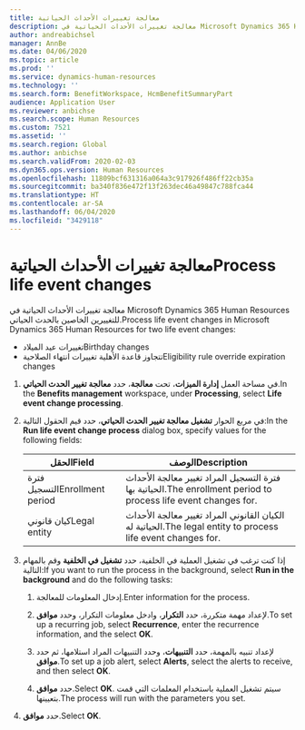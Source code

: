 ```yaml
---
title: معالجة تغييرات الأحداث الحياتية
description: معالجة تغييرات الأحداث الحياتية في Microsoft Dynamics 365 Human Resources للتغييرات الخاصة بالحدث الحياتي.
author: andreabichsel
manager: AnnBe
ms.date: 04/06/2020
ms.topic: article
ms.prod: ''
ms.service: dynamics-human-resources
ms.technology: ''
ms.search.form: BenefitWorkspace, HcmBenefitSummaryPart
audience: Application User
ms.reviewer: anbichse
ms.search.scope: Human Resources
ms.custom: 7521
ms.assetid: ''
ms.search.region: Global
ms.author: anbichse
ms.search.validFrom: 2020-02-03
ms.dyn365.ops.version: Human Resources
ms.openlocfilehash: 11809bcf631316a064a3c917926f486ff22cb35a
ms.sourcegitcommit: ba340f836e472f13f263dec46a49847c788fca44
ms.translationtype: HT
ms.contentlocale: ar-SA
ms.lasthandoff: 06/04/2020
ms.locfileid: "3429118"
---
```

# <a name="process-life-event-changes"></a><span data-ttu-id="44d5e-103">معالجة تغييرات الأحداث الحياتية</span><span class="sxs-lookup"><span data-stu-id="44d5e-103">Process life event changes</span></span>

<span data-ttu-id="44d5e-104">معالجة تغييرات الأحداث الحياتية في Microsoft Dynamics 365 Human Resources للتغييرين الخاصين بالحدث الحياتي.</span><span class="sxs-lookup"><span data-stu-id="44d5e-104">Process life event changes in Microsoft Dynamics 365 Human Resources for two life event changes:</span></span>

- <span data-ttu-id="44d5e-105">تغييرات عيد الميلاد</span><span class="sxs-lookup"><span data-stu-id="44d5e-105">Birthday changes</span></span>
- <span data-ttu-id="44d5e-106">تتجاوز قاعدة الأهلية‬ تغييرات انتهاء الصلاحية</span><span class="sxs-lookup"><span data-stu-id="44d5e-106">Eligibility rule override expiration changes</span></span> 

1. <span data-ttu-id="44d5e-107">في مساحة العمل **إدارة الميزات**، تحت **معالجة**، حدد **معالجة تغيير الحدث الحياتي**.</span><span class="sxs-lookup"><span data-stu-id="44d5e-107">In the **Benefits management** workspace, under **Processing**, select **Life event change processing**.</span></span>

2. <span data-ttu-id="44d5e-108">في مربع الحوار **تشغيل معالجة تغيير الحدث الحياتي**، حدد قيم الحقول التالية:</span><span class="sxs-lookup"><span data-stu-id="44d5e-108">In the **Run life event change process** dialog box, specify values for the following fields:</span></span>

   | <span data-ttu-id="44d5e-109">الحقل</span><span class="sxs-lookup"><span data-stu-id="44d5e-109">Field</span></span> | <span data-ttu-id="44d5e-110">‏‏الوصف</span><span class="sxs-lookup"><span data-stu-id="44d5e-110">Description</span></span> |
   | --- | --- |
   | <span data-ttu-id="44d5e-111">فترة التسجيل</span><span class="sxs-lookup"><span data-stu-id="44d5e-111">Enrollment period</span></span> | <span data-ttu-id="44d5e-112">فترة التسجيل المراد تغيير معالجة الأحداث الحياتية بها.</span><span class="sxs-lookup"><span data-stu-id="44d5e-112">The enrollment period to process life event changes for.</span></span> |
   | <span data-ttu-id="44d5e-113">كيان قانوني</span><span class="sxs-lookup"><span data-stu-id="44d5e-113">Legal entity</span></span> | <span data-ttu-id="44d5e-114">الكيان القانوني المراد تغيير معالجة الأحداث الحياتية له.</span><span class="sxs-lookup"><span data-stu-id="44d5e-114">The legal entity to process life event changes for.</span></span> |

3. <span data-ttu-id="44d5e-115">إذا كنت ترغب في تشغيل العملية في الخلفية، حدد **تشغيل في الخلفية** وقم بالمهام التالية:</span><span class="sxs-lookup"><span data-stu-id="44d5e-115">If you want to run the process in the background, select **Run in the background** and do the following tasks:</span></span>

   1. <span data-ttu-id="44d5e-116">إدخال المعلومات للمعالجة.</span><span class="sxs-lookup"><span data-stu-id="44d5e-116">Enter information for the process.</span></span>

   2. <span data-ttu-id="44d5e-117">لإعداد مهمة متكررة، حدد **التكرار**، وادخل معلومات التكرار، وحدد **موافق**.</span><span class="sxs-lookup"><span data-stu-id="44d5e-117">To set up a recurring job, select **Recurrence**, enter the recurrence information, and the select **OK**.</span></span>

   3. <span data-ttu-id="44d5e-118">لإعداد تنبيه بالمهمة، حدد **التنبيهات**، وحدد التنبيهات المراد استلامها، ثم حدد **موافق**.</span><span class="sxs-lookup"><span data-stu-id="44d5e-118">To set up a job alert, select **Alerts**, select the alerts to receive, and then select **OK**.</span></span>

   4. <span data-ttu-id="44d5e-119">حدد **موافق**.</span><span class="sxs-lookup"><span data-stu-id="44d5e-119">Select **OK**.</span></span> <span data-ttu-id="44d5e-120">سيتم تشغيل العملية باستخدام المعلمات التي قمت بتعيينها.</span><span class="sxs-lookup"><span data-stu-id="44d5e-120">The process will run with the parameters you set.</span></span>

4. <span data-ttu-id="44d5e-121">حدد **موافق**.</span><span class="sxs-lookup"><span data-stu-id="44d5e-121">Select **OK**.</span></span>
